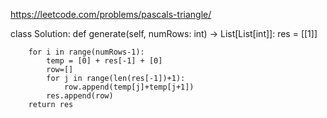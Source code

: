 https://leetcode.com/problems/pascals-triangle/


class Solution:
    def generate(self, numRows: int) -> List[List[int]]:
        res = [[1]]
        
        for i in range(numRows-1):
            temp = [0] + res[-1] + [0]
            row=[]
            for j in range(len(res[-1])+1):
                row.append(temp[j]+temp[j+1])
            res.append(row)
        return res

